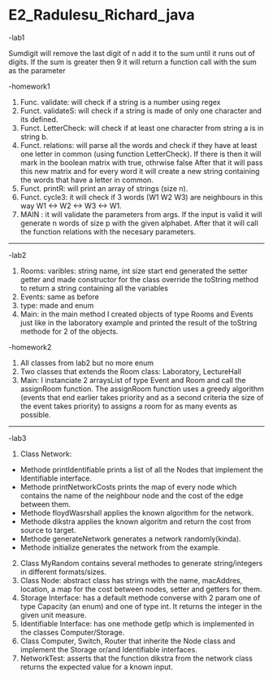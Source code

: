 # E2_Radulesu_Richard_java
-lab1

Sumdigit will remove the last digit of n add it to the sum until it runs out of digits.
If the sum is greater then 9 it will return a function call with the sum as the parameter

-homework1

1) Func. validate: will check if a string is a number using regex
2) Funct. validateS: will check if a string is made of only one character and its defined.
3) Funct. LetterCheck: will check if at least one character from string a is in string b.
4) Funct. relations: will parse all the words and check if they have at least one letter in common (using function LetterCheck).
If there is then it will mark in the boolean matrix with true, othrwise false
After that it will pass this new matrix and for every word it will create a new string containing the words that have a letter in common.
5) Funct. printR: will print an array of strings (size n).
6) Funct. cycle3: it will check if 3 words (W1 W2 W3) are neighbours in this way W1 <-> W2 <-> W3 <-> W1.
7) MAIN :  it will validate the parameters from args. If the input is valid it will generate n words of size p with the given alphabet.
After that it will call the function relations with the necesary parameters.
----------------------------------------------------------------------------------------------------------------------------------------------------------

-lab2

1) Rooms: varibles: string name, int size start end 
generated the setter getter and made constructor for the class 
override the toString method to return a string containing all the variables
2) Events: same as before
3) type: made and enum
4) Main: in the main method I created objects of type Rooms and Events just like in the laboratory example and printed the result of the toString methode for 2 of the objects.

-homework2
1) All classes from lab2 but no more enum
2) Two classes that extends the Room class: Laboratory, LectureHall
3) Main: I instanciate 2 arraysList of type Event and Room and call the assignRoom function. The assignRoom function uses a greedy algorithm (events that end earlier takes priority and as a second criteria the size of the event takes priority) to assigns a room for as many events as possible.
----------------------------------------------------------------------------------------------------------------------------------------------------------

-lab3
1) Class Network:
* Methode printIdentifiable prints a list of all the Nodes that implement the Identifiable interface.
* Methode printNetworkCosts prints the map of every node which contains the name of the neighbour node and the cost of the edge between them.
* Methode floydWasrshall applies the known algorithm for the network.
* Methode dikstra applies the known algoritm and return the cost from source to target.
* Methode generateNetwork generates a network randomly(kinda).
* Methode initialize generates the network from the example.
2) Class MyRandom contains several methodes to generate string/integers in different formats/sizes.
3) Class Node: abstract class has strings with the name, macAddres, location, a map for the cost between nodes, setter and getters for them.
4) Storage Interface: has a default methode converse with 2 param one of type Capacity (an enum) and one of type int. It returns the integer in the given unit measure.
5) Identifiable Interface: has one methode getIp which is implemented in the classes Computer/Storage.
6) Class Computer, Switch, Router that inherite the Node class and implement the Storage or/and Identifiable interfaces.
7) NetworkTest: asserts that the function dikstra from the network class returns the expected value for a known input.

 
